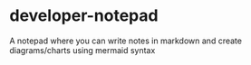 # developer-notepad
A notepad where you can write notes in markdown and create diagrams/charts using mermaid syntax
